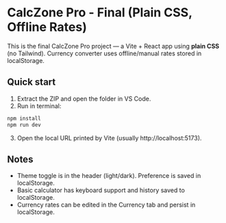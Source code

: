 # CalcZone Pro - Final (Plain CSS, Offline Rates)

This is the final CalcZone Pro project — a Vite + React app using **plain CSS** (no Tailwind). Currency converter uses offline/manual rates stored in localStorage.

## Quick start

1. Extract the ZIP and open the folder in VS Code.
2. Run in terminal:
```bash
npm install
npm run dev
```
3. Open the local URL printed by Vite (usually http://localhost:5173).

## Notes
- Theme toggle is in the header (light/dark). Preference is saved in localStorage.
- Basic calculator has keyboard support and history saved to localStorage.
- Currency rates can be edited in the Currency tab and persist in localStorage.
